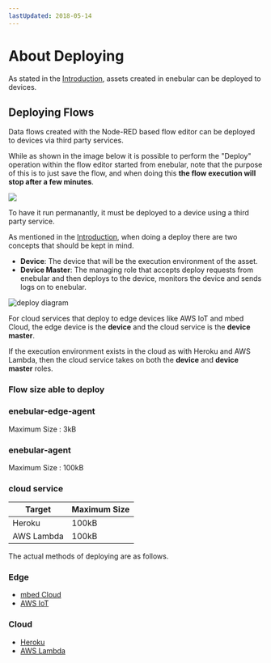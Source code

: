 ```yaml
---
lastUpdated: 2018-05-14
---
```


# About Deploying

As stated in the [Introduction](../INDEX.md), assets created in enebular can be deployed to devices.

## Deploying Flows

Data flows created with the Node-RED based flow editor can be deployed to devices via third party services.

While as shown in the image below it is possible to perform the "Deploy" operation within the flow editor started from enebular, note that the purpose of this is to just save the flow, and when doing this **the flow execution will stop after a few minutes**.

![](https://i.gyazo.com/bfb9c0e25ad5e4a372a149336bdef8b8.png)

To have it run permanantly, it must be deployed to a device using a third party service.

As mentioned in the [Introduction](../INDEX.md), when doing a deploy there are two concepts that should be kept in mind.

- **Device**: The device that will be the execution environment of the asset.
- **Device Master**: The managing role that accepts deploy requests from enebular and then deploys to the device, monitors the device and sends logs on to enebular.

![deploy diagram](/_asset/images/Introduction/enebular-developers-deploy.png)

For cloud services that deploy to edge devices like AWS IoT and mbed Cloud, the edge device is the **device** and the cloud service is the **device master**.

If the execution environment exists in the cloud as with Heroku and AWS Lambda, then the cloud service takes on both the **device** and **device master** roles.

### Flow size able to deploy

### enebular-edge-agent

Maximum Size : 3kB

### enebular-agent

Maximum Size : 100kB

### cloud service

| Target | Maximum Size |
| --- | --- |
| Heroku | 100kB |
| AWS Lambda | 100kB |

The actual methods of deploying are as follows.

### Edge

* [mbed Cloud](./DeployFlow/mbed/index.md)
* [AWS IoT](./DeployFlow/AWSIoT/index.md)

### Cloud

* [Heroku](./DeployFlow/Heroku/index.md)
* [AWS Lambda](./DeployFlow/Lambda/index.md)
